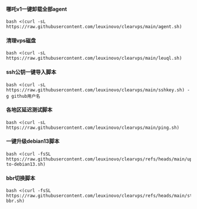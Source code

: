 #### 哪吒v1一键卸载全部agent
```
bash <(curl -sL https://raw.githubusercontent.com/leuxinovo/clearvps/main/agent.sh)
```
#### 清理vps磁盘
```
bash <(curl -sL https://raw.githubusercontent.com/leuxinovo/clearvps/main/leuql.sh)
```
#### ssh公钥一键导入脚本
```
bash <(curl -sL https://raw.githubusercontent.com/leuxinovo/clearvps/main/sshkey.sh) -g github用户名
```
#### 各地区延迟测试脚本
```
bash <(curl -sL https://raw.githubusercontent.com/leuxinovo/clearvps/main/ping.sh)
```
#### 一键升级debian13脚本
```
bash <(curl -fsSL https://raw.githubusercontent.com/leuxinovo/clearvps/refs/heads/main/upgrade-to-debian13.sh)
```
#### bbr切换脚本
```
bash <(curl -fsSL https://raw.githubusercontent.com/leuxinovo/clearvps/refs/heads/main/stwich-bbr.sh)
```

